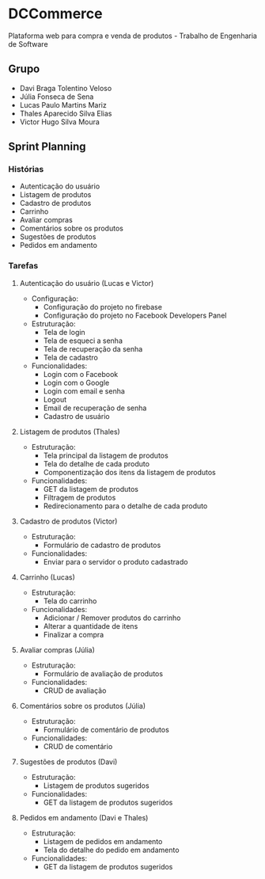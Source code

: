 # DCCommerce
Plataforma web para compra e venda de produtos - Trabalho de Engenharia de Software

## Grupo
- Davi Braga Tolentino Veloso
- Júlia Fonseca de Sena
- Lucas Paulo Martins Mariz
- Thales Aparecido Silva Elias
- Victor Hugo Silva Moura

## Sprint Planning

### Histórias
- Autenticação do usuário
- Listagem de produtos
- Cadastro de produtos
- Carrinho
- Avaliar compras
- Comentários sobre os produtos
- Sugestões de produtos
- Pedidos em andamento

### Tarefas
1. Autenticação do usuário (Lucas e Victor)
    - Configuração:
        - Configuração do projeto no firebase
        - Configuração do projeto no Facebook Developers Panel
    - Estruturação:
        - Tela de login
        - Tela de esqueci a senha
        - Tela de recuperação da senha
        - Tela de cadastro
     - Funcionalidades:
        - Login com o Facebook
        - Login com o Google
        - Login com email e senha
        - Logout
        - Email de recuperação de senha
        - Cadastro de usuário

2. Listagem de produtos (Thales)
    - Estruturação:
        - Tela principal da listagem de produtos
        - Tela do detalhe de cada produto
        - Componentização dos itens da listagem de produtos
    - Funcionalidades:
        - GET da listagem de produtos
        - Filtragem de produtos
        - Redirecionamento para o detalhe de cada produto

3. Cadastro de produtos (Victor)
    - Estruturação:
        - Formulário de cadastro de produtos
    - Funcionalidades: 
        - Enviar para o servidor o produto cadastrado

4. Carrinho (Lucas)
    - Estruturação:
        - Tela do carrinho
    - Funcionalidades:
        - Adicionar / Remover produtos do carrinho
        - Alterar a quantidade de itens
        - Finalizar a compra

5. Avaliar compras (Júlia)
    - Estruturação:
        - Formulário de avaliação de produtos
    - Funcionalidades:
        - CRUD de avaliação

6. Comentários sobre os produtos (Júlia)
    - Estruturação:
        - Formulário de comentário de produtos
    - Funcionalidades:
        - CRUD de comentário

7. Sugestões de produtos (Davi)
    - Estruturação:
        - Listagem de produtos sugeridos
    - Funcionalidades:
        - GET da listagem de produtos sugeridos

8. Pedidos em andamento (Davi e Thales)
    - Estruturação:
        - Listagem de pedidos em andamento
        - Tela do detalhe do pedido em andamento
    - Funcionalidades:
        - GET da listagem de produtos sugeridos
